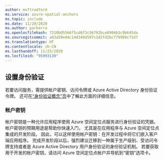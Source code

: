 ```yaml
---
author: msftradford
ms.service: azure-spatial-anchors
ms.topic: include
ms.date: 11/20/2020
ms.author: parkerra
ms.openlocfilehash: 7210b05566f5cd6f3c56792bce0904b3c9b645da
ms.sourcegitcommit: a43a59e44c14d349d597c3d2fd2bc779989c71d7
ms.translationtype: HT
ms.contentlocale: zh-CN
ms.lasthandoff: 11/25/2020
ms.locfileid: "95993130"
---
```

## <a name="set-up-authentication"></a>设置身份验证

若要访问服务，需提供帐户密钥、访问令牌或 Azure Active Directory 身份验证令牌。 还可在[“身份验证概念”页](../articles/spatial-anchors/concepts/authentication.md)中了解此方面的详细信息。

### <a name="account-keys"></a>帐户密钥

帐户密钥是一种允许应用程序使用 Azure 空间定位点服务进行身份验证的凭据。 帐户密钥的预期用途是帮助你快速入门， 尤其是在应用程序与 Azure 空间定位点集成的开发阶段。 因此，可以这样使用帐户密钥：在开发过程中将它们嵌入客户端应用程序。 完成开发阶段以后，强烈建议迁移到一种属于生产级别、受访问令牌支持或者是 Azure Active Directory 用户身份验证的身份验证机制。 若要获取用于开发的帐户密钥，请访问 Azure 空间定位点帐户并导航到“密钥”选项卡。